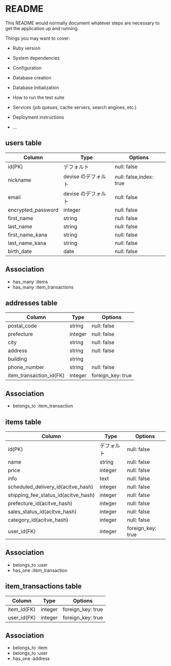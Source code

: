 # README

This README would normally document whatever steps are necessary to get the
application up and running.

Things you may want to cover:

* Ruby version

* System dependencies

* Configuration

* Database creation

* Database initialization

* How to run the test suite

* Services (job queues, cache servers, search engines, etc.)

* Deployment instructions

* ...


## users table

|Column|Type|Options|
|------|----|-------|
|id(PK)|デフォルト|null: false|
|nickname|devise のデフォルト|null: false,index: true|
|email|devise のデフォルト|null: false|
|encrypted_password|integer|null: false|
|first_name|string|null: false|
|last_name|string|null: false|
|first_name_kana|string|null: false|
|last_name_kana|string|null: false|
|birth_date|date|null: false|

## Association
- has_many :items
- has_many :item_transactions

## addresses table
|Column|Type|Options|
|------|----|-------|
|postal_code|string|null: false|
|prefecture|integer|null: false|
|city|string|null: false|
|address|string|null: false|
|building|string| |
|phone_number|string|null: false|
|item_transaction_id(FK)|integer|foreign_key: true|

## Association
- belongs_to :item_transaction

## items table
|Column|Type|Options|
|------|----|-------|
|id(PK)|デフォルト|null: false|
|name|string|null: false|
|price|integer|null: false|
|info|text|null: false|
|scheduled_delivery_id(acitve_hash)|integer|null: false|
|shipping_fee_status_id(acitve_hash)|integer|null: false|
|prefecture_id(acitve_hash)|integer|null: false|
|sales_status_id(acitve_hash)|integer|null: false|
|category_id(acitve_hash)|integer|null: false|
|user_id(FK)|integer|foreign_key: true|

## Association
- belongs_to :user
- has_one :item_transaction

## item_transactions table
|Column|Type|Options|
|------|----|-------|
|item_id(FK)|integer|foreign_key: true|
|user_id(FK)|integer|foreign_key: true|

## Association
- belongs_to :item
- belongs_to :user
- has_one :address
